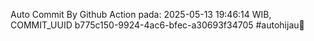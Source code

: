 Auto Commit By Github Action pada: 2025-05-13 19:46:14 WIB, COMMIT_UUID b775c150-9924-4ac6-bfec-a30693f34705 #autohijau🗿
